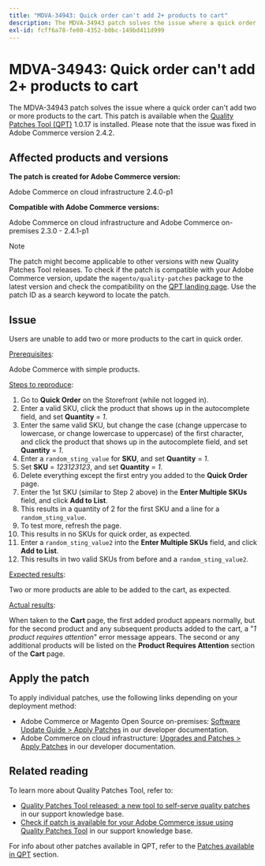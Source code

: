 ```yaml
---
title: "MDVA-34943: Quick order can't add 2+ products to cart"
description: The MDVA-34943 patch solves the issue where a quick order can't add two or more products to the cart. This patch is available when the [Quality Patches Tool (QPT)](/help/announcements/adobe-commerce-announcements/magento-quality-patches-released-new-tool-to-self-serve-quality-patches.md) 1.0.17 is installed. Please note that the issue was fixed in Adobe Commerce version 2.4.2.
exl-id: fcff6a78-fe00-4352-b0bc-149bd411d999
---
```

# MDVA-34943: Quick order can't add 2+ products to cart

The MDVA-34943 patch solves the issue where a quick order can't add two or more products to the cart. This patch is available when the [Quality Patches Tool (QPT)](/help/announcements/adobe-commerce-announcements/magento-quality-patches-released-new-tool-to-self-serve-quality-patches.md) 1.0.17 is installed. Please note that the issue was fixed in Adobe Commerce version 2.4.2.

## Affected products and versions

**The patch is created for Adobe Commerce version:**

Adobe Commerce on cloud infrastructure 2.4.0-p1

**Compatible with Adobe Commerce versions:**

Adobe Commerce on cloud infrastructure and Adobe Commerce on-premises 2.3.0 - 2.4.1-p1

>[!NOTE]
>
>The patch might become applicable to other versions with new Quality Patches Tool releases. To check if the patch is compatible with your Adobe Commerce version, update the `magento/quality-patches` package to the latest version and check the compatibility on the [QPT landing page](https://devdocs.magento.com/quality-patches/tool.html#patch-grid). Use the patch ID as a search keyword to locate the patch.

## Issue

Users are unable to add two or more products to the cart in quick order.

<u>Prerequisites</u>:

Adobe Commerce with simple products.

<u>Steps to reproduce</u>:

1. Go to **Quick Order** on the Storefront (while not logged in).
1. Enter a valid SKU, click the product that shows up in the autocomplete field, and set **Quantity** = *1*.
1. Enter the same valid SKU, but change the case (change uppercase to lowercase, or change lowercase to uppercase) of the first character, and click the product that shows up in the autocomplete field, and set **Quantity** = *1*.
1. Enter a `random_sting_value` for **SKU**, and set **Quantity** = *1*.
1. Set **SKU** = *123123123*, and set **Quantity** = *1*.
1. Delete everything except the first entry you added to the **Quick Order** page.
1. Enter the 1st SKU (similar to Step 2 above) in the **Enter Multiple SKUs** field, and click **Add to List**.
1. This results in a quantity of 2 for the first SKU and a line for a `random_sting_value`.
1. To test more, refresh the page.
1. This results in no SKUs for quick order, as expected.
1. Enter a `random_sting_value2` into the **Enter Multiple SKUs** field, and click **Add to List**.
1. This results in two valid SKUs from before and a `random_sting_value2`.

<u>Expected results</u>:

Two or more products are able to be added to the cart, as expected.

<u>Actual results</u>:

When taken to the **Cart** page, the first added product appears normally, but for the second product and any subsequent products added to the cart, a "*1 product requires attention*" error message appears. The second or any additional products will be listed on the **Product Requires Attention** section of the **Cart** page.

## Apply the patch

To apply individual patches, use the following links depending on your deployment method:

* Adobe Commerce or Magento Open Source on-premises: [Software Update Guide > Apply Patches](https://devdocs.magento.com/guides/v2.4/comp-mgr/patching/mqp.html) in our developer documentation.
* Adobe Commerce on cloud infrastructure: [Upgrades and Patches > Apply Patches](https://devdocs.magento.com/cloud/project/project-patch.html) in our developer documentation.

## Related reading

To learn more about Quality Patches Tool, refer to:

* [Quality Patches Tool released: a new tool to self-serve quality patches](/help/announcements/adobe-commerce-announcements/magento-quality-patches-released-new-tool-to-self-serve-quality-patches.md) in our support knowledge base.
* [Check if patch is available for your Adobe Commerce issue using Quality Patches Tool](/help/support-tools/patches-available-in-qpt-tool/check-patch-for-magento-issue-with-magento-quality-patches.md) in our support knowledge base.

For info about other patches available in QPT, refer to the [Patches available in QPT](https://support.magento.com/hc/en-us/sections/360010506631-Patches-available-in-QPT-tool-) section.

